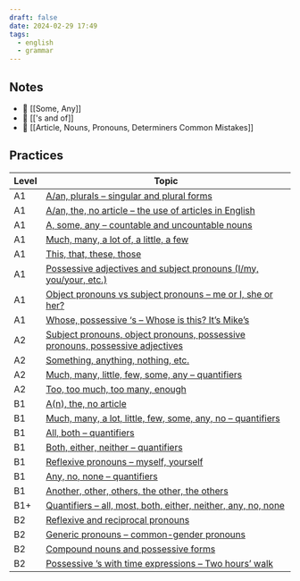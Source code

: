 ```yaml
---
draft: false
date: 2024-02-29 17:49
tags:
  - english
  - grammar
---
```


## Notes
- 📝 [[Some, Any]]
- 📝 [['s and of]]
- 🤔 [[Article, Nouns, Pronouns, Determiners Common Mistakes]]

## Practices

| Level | Topic                                                                                                                                                                                                   |
| ----- | ------------------------------------------------------------------------------------------------------------------------------------------------------------------------------------------------------- |
| A1    | [A/an, plurals – singular and plural forms](https://test-english.com/grammar-points/a1/a-an-plurals/)                                                                                                   |
| A1    | [A/an, the, no article – the use of articles in English](https://test-english.com/grammar-points/a1/a-an-the-no-article/)                                                                               |
| A1    | [A, some, any – countable and uncountable nouns](https://test-english.com/grammar-points/a1/a-some-any-countable-uncountable/)                                                                          |
| A1    | [Much, many, a lot of, a little, a few](https://test-english.com/grammar-points/a1/much-many-lot-little-few/)                                                                                           |
| A1    | [This, that, these, those](https://test-english.com/grammar-points/a1/this-that-these-those/)                                                                                                           |
| A1    | [Possessive adjectives and subject pronouns (I/my, you/your, etc.)](https://test-english.com/grammar-points/a1/possessive-adjectives/)                                                                  |
| A1    | [Object pronouns vs subject pronouns – me or I, she or her?](https://test-english.com/grammar-points/a1/object-pronouns/)                                                                               |
| A1    | [Whose, possessive ‘s – Whose is this? It’s Mike’s](https://test-english.com/grammar-points/a1/whose-possessive-s/)                                                                                     |
| A2    | [Subject pronouns, object pronouns, possessive pronouns, possessive adjectives](https://test-english.com/grammar-points/a2/subject-pronouns-object-pronouns-possessive-pronouns-possessive-adjectives/) |
| A2    | [Something, anything, nothing, etc.](https://test-english.com/grammar-points/a2/something-anything-nothing-etc/)                                                                                        |
| A2    | [Much, many, little, few, some, any – quantifiers](https://test-english.com/grammar-points/a2/much-many-little-few-some-any/)                                                                           |
| A2    | [Too, too much, too many, enough](https://test-english.com/grammar-points/a2/too-too-much-too-many-enough/)                                                                                             |
| B1    | [A(n), the, no article](https://test-english.com/grammar-points/b1/an-the-no-article/)                                                                                                                  |
| B1    | [Much, many, a lot, little, few, some, any, no – quantifiers](https://test-english.com/grammar-points/b1/much-many-lot-little-no/)                                                                      |
| B1    | [All, both – quantifiers](https://test-english.com/grammar-points/b1/all-both/)                                                                                                                         |
| B1    | [Both, either, neither – quantifiers](https://test-english.com/grammar-points/b1/both-either-neither/)                                                                                                  |
| B1    | [Reflexive pronouns – myself, yourself](https://test-english.com/grammar-points/b1/reflexive-pronouns-myself-yourself/)                                                                                 |
| B1    | [Any, no, none – quantifiers](https://test-english.com/grammar-points/b1/any-no-none/)                                                                                                                  |
| B1    | [Another, other, others, the other, the others](https://test-english.com/grammar-points/b1/another-other-others-the-other-the-others/)                                                                  |
| B1+   | [Quantifiers – all, most, both, either, neither, any, no, none](https://test-english.com/grammar-points/b1-b2/quantifiers/)                                                                             |
| B2    | [Reflexive and reciprocal pronouns](https://test-english.com/grammar-points/b2/reflexive-reciprocal-pronouns/)                                                                                          |
| B2    | [Generic pronouns – common-gender pronouns](https://test-english.com/grammar-points/b2/generic-pronouns/)                                                                                               |
| B2    | [Compound nouns and possessive forms](https://test-english.com/grammar-points/b2/compound-nouns-possessive-forms/)                                                                                      |
| B2    | [Possessive ’s with time expressions – Two hours’ walk](https://test-english.com/grammar-points/b2/possessive-s-with-time-expressions-two-hours-walk/)                                                  |
